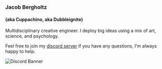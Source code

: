 ### Jacob Bergholtz
#### (aka Cuppachino, aka Dubbleignite)

Multidisciplinary creative engineer. I deploy big ideas using a mix of art, science, and psychology.

Feel free to join my [discord server](https://discord.gg/HEd72YnzVq) if you have any questions, I'm always happy to help.

![Discord Banner](https://discordapp.com/api/guilds/1080840305441525766/widget.png)

